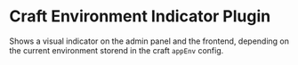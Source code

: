 # Craft Environment Indicator Plugin

Shows a visual indicator on the admin panel and the frontend, depending on the current environment storend in the craft `appEnv` config.

